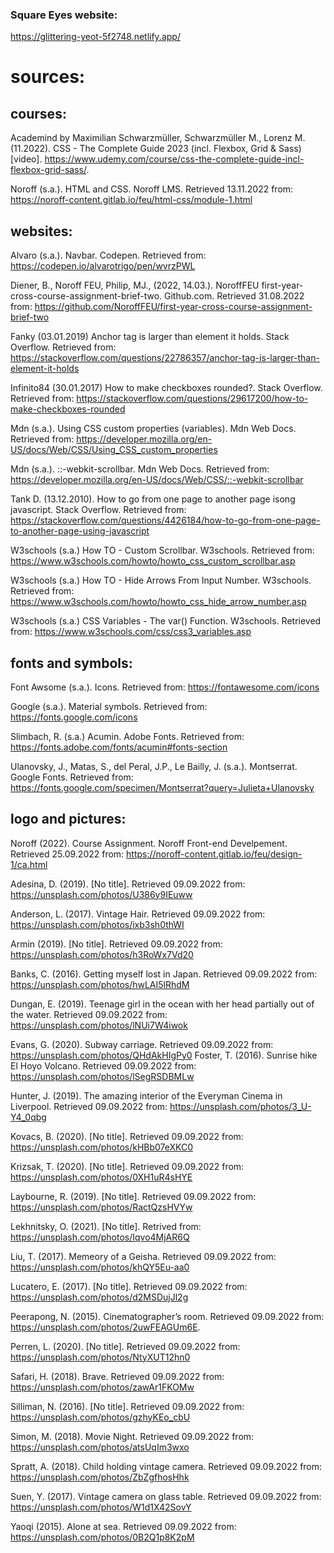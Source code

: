 ### Square Eyes website: 
https://glittering-yeot-5f2748.netlify.app/

# sources:



## courses: 
Academind by Maximilian Schwarzmüller, Schwarzmüller M., Lorenz M. (11.2022). CSS - The Complete Guide 2023 (incl. Flexbox, Grid & Sass) [video]. https://www.udemy.com/course/css-the-complete-guide-incl-flexbox-grid-sass/.

Noroff (s.a.). HTML and CSS. Noroff LMS. Retrieved 13.11.2022 from: https://noroff-content.gitlab.io/feu/html-css/module-1.html


## websites:
Alvaro (s.a.). Navbar. Codepen. Retrieved from: https://codepen.io/alvarotrigo/pen/wvrzPWL

Diener, B., Noroff FEU, Philip, MJ., (2022, 14.03.). NoroffFEU first-year-cross-course-assignment-brief-two. Github.com. Retrieved 31.08.2022 from: https://github.com/NoroffFEU/first-year-cross-course-assignment-brief-two

Fanky (03.01.2019) Anchor tag is larger than element it holds. Stack Overflow. Retrieved from: https://stackoverflow.com/questions/22786357/anchor-tag-is-larger-than-element-it-holds

Infinito84 (30.01.2017) How to make checkboxes rounded?. Stack Overflow. Retrieved from: https://stackoverflow.com/questions/29617200/how-to-make-checkboxes-rounded

Mdn (s.a.). Using CSS custom properties (variables). Mdn Web Docs. Retrieved from: https://developer.mozilla.org/en-US/docs/Web/CSS/Using_CSS_custom_properties

Mdn (s.a.). ::-webkit-scrollbar. Mdn Web Docs. Retrieved from: https://developer.mozilla.org/en-US/docs/Web/CSS/::-webkit-scrollbar

Tank D. (13.12.2010). How to go from one page to another page isong javascript. Stack Overflow. Retrieved from: https://stackoverflow.com/questions/4426184/how-to-go-from-one-page-to-another-page-using-javascript

W3schools (s.a.) How TO - Custom Scrollbar. W3schools. Retrieved from: https://www.w3schools.com/howto/howto_css_custom_scrollbar.asp

W3schools (s.a.) How TO - Hide Arrows From Input Number. W3schools. Retrieved from: https://www.w3schools.com/howto/howto_css_hide_arrow_number.asp

W3schools (s.a.) CSS Variables - The var() Function. W3schools. Retrieved from: https://www.w3schools.com/css/css3_variables.asp


## fonts and symbols:
Font Awsome (s.a.). Icons. Retrieved from: https://fontawesome.com/icons

Google (s.a.). Material symbols. Retrieved from: https://fonts.google.com/icons

Slimbach, R. (s.a.) Acumin. Adobe Fonts. Retrieved from: https://fonts.adobe.com/fonts/acumin#fonts-section

Ulanovsky, J., Matas, S., del Peral, J.P., Le Bailly, J. (s.a.). Montserrat. Google Fonts. Retrieved from: https://fonts.google.com/specimen/Montserrat?query=Julieta+Ulanovsky


## logo and pictures:
Noroff (2022). Course Assignment. Noroff Front-end Develpement. Retrieved 25.09.2022 from: https://noroff-content.gitlab.io/feu/design-1/ca.html

Adesina, D. (2019). [No title]. Retrieved 09.09.2022 from: https://unsplash.com/photos/U386y9IEuww

Anderson, L. (2017). Vintage Hair. Retrieved 09.09.2022 from: https://unsplash.com/photos/ixb3sh0thWI

Armin (2019). [No title]. Retrieved 09.09.2022 from: https://unsplash.com/photos/h3RoWx7Vd20

Banks, C. (2016). Getting myself lost in Japan. Retrieved 09.09.2022 from: https://unsplash.com/photos/hwLAI5lRhdM 

Dungan, E. (2019). Teenage girl in the ocean with her head partially out of the water. Retrieved 09.09.2022 from: https://unsplash.com/photos/lNUi7W4iwok 

Evans, G. (2020). Subway carriage. Retrieved 09.09.2022 from: https://unsplash.com/photos/QHdAkHIgPy0 Foster, T. (2016). Sunrise hike El Hoyo Volcano. Retrieved 09.09.2022 from: https://unsplash.com/photos/lSegRSDBMLw 

Hunter, J. (2019). The amazing interior of the Everyman Cinema in Liverpool. Retrieved 09.09.2022 from: https://unsplash.com/photos/3_U-Y4_0qbg 

Kovacs, B. (2020). [No title]. Retrieved 09.09.2022 from: https://unsplash.com/photos/kHBb07eXKC0 

Krizsak, T. (2020). [No title]. Retrieved 09.09.2022 from: https://unsplash.com/photos/0XH1uR4sHYE 

Laybourne, R. (2019). [No title]. Retrieved 09.09.2022 from: https://unsplash.com/photos/RactQzsHVYw 

Lekhnitsky, O. (2021). [No title]. Retrived from: https://unsplash.com/photos/Iqvo4MjAR6Q 

Liu, T. (2017). Memeory of a Geisha. Retrieved 09.09.2022 from: https://unsplash.com/photos/khQY5Eu-aa0 

Lucatero, E. (2017). [No title]. Retrieved 09.09.2022 from: https://unsplash.com/photos/d2MSDujJl2g 

Peerapong, N. (2015). Cinematographer’s room. Retrieved 09.09.2022 from: https://unsplash.com/photos/2uwFEAGUm6E. 

Perren, L. (2020). [No title]. Retrieved 09.09.2022 from: https://unsplash.com/photos/NtyXUT12hn0 

Safari, H. (2018). Brave. Retrieved 09.09.2022 from: https://unsplash.com/photos/zawAr1FKOMw 

Silliman, N. (2016). [No title]. Retrieved 09.09.2022 from: https://unsplash.com/photos/gzhyKEo_cbU 

Simon, M. (2018). Movie Night. Retrieved 09.09.2022 from: https://unsplash.com/photos/atsUqIm3wxo 

Spratt, A. (2018). Child holding vintage camera. Retrieved 09.09.2022 from: https://unsplash.com/photos/ZbZgfhosHhk

Suen, Y. (2017). Vintage camera on glass table. Retrieved 09.09.2022 from: https://unsplash.com/photos/W1d1X42SovY 

Yaoqi (2015). Alone at sea. Retrieved 09.09.2022 from: https://unsplash.com/photos/0B2Q1p8K2pM


